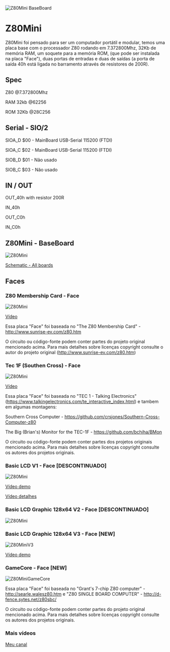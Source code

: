 <img src="https://raw.githubusercontent.com/diego123cruz/Z80Mini/main/Z80Mini_BaseBoard.jpeg" title="Z80Mini BaseBoard" alt="Z80Mini BaseBoard">


# Z80Mini
Z80Mini foi pensado para ser um computador portátil e modular, temos uma placa base com o processador Z80 rodando em 7.372800Mhz, 32Kb de memória RAM, um soquete para a memória ROM, (que pode ser instalada na placa "Face"), duas portas de entradas e duas de saídas (a porta de saída 40h está ligada no barramento através de resistores de 200R).

## Spec
Z80 @7.372800Mhz

RAM 32kb @62256

ROM 32Kb @28C256

## Serial - SIO/2
SIOA_D $00 - MainBoard USB-Serial 115200 (FTDI)

SIOA_C $02 - MainBoard USB-Serial 115200 (FTDI)

SIOB_D $01 - Não usado

SIOB_C $03 - Não usado

## IN / OUT
OUT_40h with resistor 200R

IN_40h

OUT_C0h

IN_C0h


## Z80Mini - BaseBoard
![Z80Mini](https://raw.githubusercontent.com/diego123cruz/Z80Mini/main/Z80Mini_BaseBoardPower.jpeg)

[Schematic - All boards](https://github.com/diego123cruz/Z80Mini/blob/main/Schematic/Z80%20Mini%20-%20All%20boards.PDF)



## Faces
### Z80 Mem­ber­ship Card - Face
![Z80Mini](https://github.com/diego123cruz/Z80Mini/blob/main/Z80%20Mem%C2%ADber%C2%ADship%20Card%20%20-%20Face/Z80%20Membership%20Card.jpeg)

[Vídeo](https://www.youtube.com/watch?v=1eWTQVRYLUw)

Essa placa "Face" foi baseada no "The Z80 Mem­ber­ship Card" - http://www.sunrise-ev.com/z80.htm

O circuito ou código-fonte podem conter partes do projeto original mencionado acima. Para mais detalhes sobre licenças copyright  consulte o autor do projeto original (http://www.sunrise-ev.com/z80.htm)



### Tec 1F (Southen Cross) - Face
![Z80Mini](https://github.com/diego123cruz/Z80Mini/blob/main/TEC-1(SC)%20-%20Face/Z80Mini-SouthernCross.jpeg)

[Vídeo](https://www.youtube.com/watch?v=lcZihEMK4z4)

Essa placa "Face" foi baseada no "TEC 1 - Talking Electronics" (https://www.talkingelectronics.com/te_interactive_index.html) e tambem em algumas montagens:

Southern Cross Computer - https://github.com/crsjones/Southern-Cross-Computer-z80

The Big (Brian's) Monitor for the TEC-1F - https://github.com/bchiha/BMon


O circuito ou código-fonte podem conter partes dos projetos originais mencionado acima. Para mais detalhes sobre licenças copyright consulte os autores dos projetos originais.



### Basic LCD V1 - Face [DESCONTINUADO]
![Z80Mini](https://github.com/diego123cruz/Z80Mini/blob/main/Basic%20LCD%20-%20Face%20%5BDescontinuado%5D/BasicLCD%20V1-Face.jpeg)

[Vídeo demo](https://www.youtube.com/watch?v=0nLOt6mwVDU)

[Vídeo detalhes](https://www.youtube.com/watch?v=qB5lAR5NyGU)


### Basic LCD Graphic 128x64 V2 - Face [DESCONTINUADO]
![Z80Mini](https://github.com/diego123cruz/Z80Mini/blob/main/Basic%20LCD%20-%20Face%20%5BDescontinuado%5D/Basic%20LCD%20V2%20(Graphic%20128x64)%20-%20Face.jpg)


### Basic LCD Graphic 128x64 V3 - Face [NEW]
![Z80MiniV3](https://github.com/diego123cruz/Z80Mini/blob/main/Z80MiniV3.jpeg)

[Vídeo demo](https://www.youtube.com/shorts/OemEQMpTLIQ)


### GameCore - Face [NEW]
![Z80MiniGameCore](https://github.com/diego123cruz/Z80Mini/blob/main/Z80Mini_GameCore_Face.jpeg)


Essa placa "Face" foi baseada no "Grant's 7-chip Z80 computer" - http://searle.walesz80.htm e "Z80 SINGLE BOARD COMPUTER" - http://d-fence.sytes.net/z80sbc/

O circuito ou código-fonte podem conter partes do projeto original mencionado acima. Para mais detalhes sobre licenças copyright consulte os autores dos projetos originais.


### Mais vídeos
[Meu canal](https://www.youtube.com/@diego123cruz/videos)



